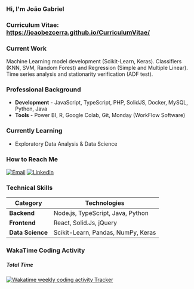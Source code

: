 ### Hi, I'm João Gabriel

### Curriculum Vitae: https://joaobezcerra.github.io/CurriculumVitae/

### Current Work
Machine Learning model development (Scikit-Learn, Keras).
Classifiers (KNN, SVM, Random Forest) and Regression (Simple and Multiple Linear).
Time series analysis and stationarity verification (ADF test).

### Professional Background
- **Development** - JavaScript, TypeScript, PHP, SolidJS, Docker, MySQL, Python, Java
- **Tools** - Power BI, R, Google Colab, Git, Monday (WorkFlow Software)

### Currently Learning
- Exploratory Data Analysis & Data Science

### How to Reach Me
[![Email](https://img.shields.io/badge/Email-j.bezerra@unesp.br-blue?style=flat&logo=gmail)](mailto:j.bezerra@unesp.br)
[![LinkedIn](https://img.shields.io/badge/LinkedIn-joaobezcerra-blue?style=flat&logo=linkedin)](https://www.linkedin.com/in/joaobezcerra)

### Technical Skills
| Category        | Technologies                          |
|-----------------|---------------------------------------|
| **Backend**     | Node.js, TypeScript, Java, Python     |
| **Frontend**    | React, Solid.Js, jQuery               |
| **Data Science**| Scikit-Learn, Pandas, NumPy, Keras    |

### WakaTime Coding Activity
##### Total Time
<a href="https://wakatime.com/@joaobezcerra" title="Data update every midnight"><img src="https://wakatime.com/badge/user/08e276c7-e836-41e6-bac8-ed132d6ef681.svg?style=for-the-badge" alt="Wakatime weekly coding activity Tracker" /></a>

